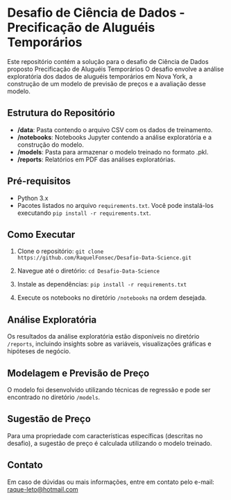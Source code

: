 
# Desafio de Ciência de Dados - Precificação de Aluguéis Temporários

Este repositório contém a solução para o desafio de Ciência de Dados proposto Precificação de Aluguéis Temporários O desafio envolve a análise exploratória dos dados de aluguéis temporários em Nova York, a construção de um modelo de previsão de preços e a avaliação desse modelo.

## Estrutura do Repositório

- **/data**: Pasta contendo o arquivo CSV com os dados de treinamento.
- **/notebooks**: Notebooks Jupyter contendo a análise exploratória e a construção do modelo.
- **/models**: Pasta para armazenar o modelo treinado no formato .pkl.
- **/reports**: Relatórios em PDF das análises exploratórias.

## Pré-requisitos

- Python 3.x
- Pacotes listados no arquivo `requirements.txt`. Você pode instalá-los executando `pip install -r requirements.txt`.

## Como Executar

1. Clone o repositório:  `git clone https://github.com/RaquelFonsec/Desafio-Data-Science.git`

2. Navegue até o diretório: `cd Desafio-Data-Science`
3. Instale as dependências: `pip install -r requirements.txt`
4. Execute os notebooks no diretório `/notebooks` na ordem desejada.

## Análise Exploratória

Os resultados da análise exploratória estão disponíveis no diretório `/reports`, incluindo insights sobre as variáveis, visualizações gráficas e hipóteses de negócio.

## Modelagem e Previsão de Preço

O modelo foi desenvolvido utilizando técnicas de regressão e pode ser encontrado no diretório `/models`.

## Sugestão de Preço

Para uma propriedade com características específicas (descritas no desafio), a sugestão de preço é calculada utilizando o modelo treinado.

## Contato

Em caso de dúvidas ou mais informações, entre em contato pelo e-mail: raque-leto@hotmail.com

